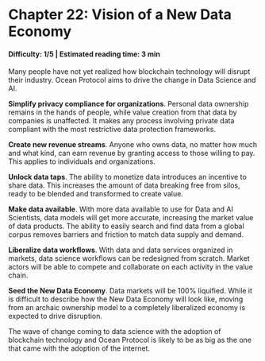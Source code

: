 # Chapter 22: Vision of a New Data Economy
#### Difficulty: **1/5** \| Estimated reading time: **3 min**

<dialog character="mantaray">“The aim of Ocean Protocol is to equalize the opportunity to access data, so that a much broader range of AI practitioners can create value from it, and in turn spread the power of data. This network can be used as a foundational substrate to power a new ecosystem of data marketplaces, and more broadly, data sharing for the public good.” Trent McConaghy, Co-Founder, BigChainDB & Ocean Protocol
</dialog>

Many people have not yet realized how blockchain technology will disrupt their industry. Ocean Protocol aims to drive the change in Data Science and AI.

**Simplify privacy compliance for organizations**. Personal data ownership remains in the hands of people, while value creation from that data by companies is unaffected. It makes any process involving private data compliant with the most restrictive data protection frameworks.

**Create new revenue streams**. Anyone who owns data, no matter how much and what kind, can earn revenue by granting access to those willing to pay. This applies to individuals and organizations.

**Unlock data taps**. The ability to monetize data introduces an incentive to share data. This increases the amount of data breaking free from silos, ready to be blended and transformed to create value. 

**Make data available**. With more data available to use for Data and AI Scientists, data models will get more accurate, increasing the market value of data products. The ability to easily search and find data from a global corpus removes barriers and friction to match data supply and demand.

**Liberalize data workflows**. With data and data services organized in markets, data science workflows can be redesigned from scratch. Market actors will be able to compete and collaborate on each activity in the value chain.

**Seed the New Data Economy**. Data markets will be 100% liquified. While it is difficult to describe how the New Data Economy will look like, moving from an archaic ownership model to a completely liberalized economy is expected to drive disruption.

The wave of change coming to data science with the adoption of blockchain technology and Ocean Protocol is likely to be as big as the one that came with the adoption of the internet.
